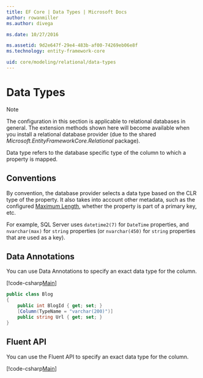 ```yaml
---
title: EF Core | Data Types | Microsoft Docs
author: rowanmiller
ms.author: divega

ms.date: 10/27/2016

ms.assetid: 9d2e647f-29e4-483b-af00-74269eb06e8f
ms.technology: entity-framework-core

uid: core/modeling/relational/data-types
---
```

# Data Types

> [!NOTE]
> The configuration in this section is applicable to relational databases in general. The extension methods shown here will become available when you install a relational database provider (due to the shared *Microsoft.EntityFrameworkCore.Relational* package).

Data type refers to the database specific type of the column to which a property is mapped.

## Conventions

By convention, the database provider selects a data type based on the CLR type of the property. It also takes into account other metadata, such as the configured [Maximum Length](../max-length.md), whether the property is part of a primary key, etc.

For example, SQL Server uses `datetime2(7)` for `DateTime` properties, and `nvarchar(max)` for `string` properties (or `nvarchar(450)` for `string` properties that are used as a key).

## Data Annotations

You can use Data Annotations to specify an exact data type for the column.

[!code-csharp[Main](../../../../samples/core/Modeling/DataAnnotations/Samples/Relational/DataType.cs?name=Entities&highlight=4)]
``` csharp
public class Blog
{
    public int BlogId { get; set; }
    [Column(TypeName = "varchar(200)")]
    public string Url { get; set; }
}
```

## Fluent API

You can use the Fluent API to specify an exact data type for the column.

[!code-csharp[Main](../../../../samples/core/Modeling/FluentAPI/Samples/Relational/DataType.cs?name=Model&highlight=7,8,9)]
